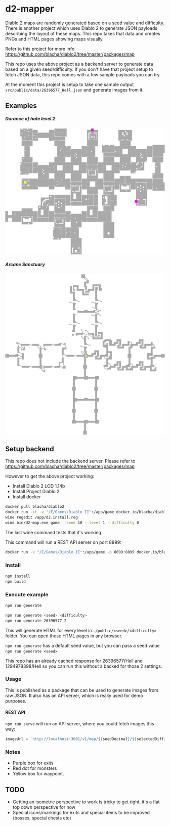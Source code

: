# d2-mapper

Diablo 2 maps are randomly generated based on a seed value and difficulty.  
There is another project which uses Diablo 2 to generate JSON payloads describing the layout of these maps.
This repo takes that data and creates PNGs and HTML pages showing maps visually.

Refer to this project for more info <https://github.com/blacha/diablo2/tree/master/packages/map>

This repo uses the above project as a backend server to generate data based on a given seed/difficulty.
If you don't have that project setup to fetch JSON data, this repo comes with a few sample payloads you can try.

At the moment this project is setup to take one sample output `src/public/data/26396577_Hell.json` and generate images from it.

## Examples

##### Durance of hate level 2

![Durance of hate level 2](duranceofhate.png)

##### Arcane Sanctuary

![Arcane Sancutuary](arcanesanctuary.png)

## Setup backend

This repo does not include the backend server.
Please refer to <https://github.com/blacha/diablo2/tree/master/packages/map>

However to get the above project working:

* Install Diablo 2 LOD 1.14b
* Install Project Diablo 2
* Install docker

```bash
docker pull blacha/diablo2
docker run -it -v "/E/Games/Diablo II":/app/game docker.io/blacha/diablo2:latest /bin/bash
wine regedit /app/d2.install.reg
wine bin/d2-map.exe game --seed 10 --level 1 --difficulty 0
```

The last wine command tests that it's working

This command will run a REST API server on port 8899:

```bash
docker run -v "/E/Games/Diablo II":/app/game -p 8899:8899 docker.io/blacha/diablo2:latest
```

### Install

```bash
npm install
npm build
```

### Execute example

```bash
npm run generate
```

```bash
npm run generate <seed> <difficulty>
npm run generate 26396577 2
```


This will generate HTML for every level in `./public/<seed>/<difficulty>` folder.
You can open these HTML pages in any browser.

`npm run generate` has a default seed value, but you can pass a seed value `npm run generate <seed>`

This repo has an already cached response for 26396577/Hell and 1294978398/Hell so you can run this without a backed for those 2 settings.

### Usage

This is published as a package that can be used to generate images from raw JSON.
It also has an API server, which is really used for demo purposes.

#### REST API

`npm run serve` will run an API server, where you could fetch images this way:

```typescript
imageUrl = `http://localhost:3001/v1/map/${seedDecimal}/${selectedDifficulty}/${mapId}/image`;
```

### Notes

* Purple box for exits
* Red dot for monsters
* Yellow box for waypoint.

## TODO

* Getting an isometric perspective to work is tricky to get right, it's a flat top down perspective for now
* Special icons/markings for exits and special items to be improved (bosses, special chests etc)
